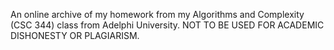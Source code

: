 An online archive of my homework from my Algorithms and Complexity (CSC 344) class from Adelphi University. 
NOT TO BE USED FOR ACADEMIC DISHONESTY OR PLAGIARISM.
